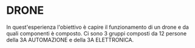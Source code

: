 # **DRONE**
In quest'esperienza l'obiettivo è capire il funzionamento di un drone e da quali componenti è composto. Ci sono 3 gruppi composti da 12 persone della 3A AUTOMAZIONE e della 3A ELETTRONICA.
